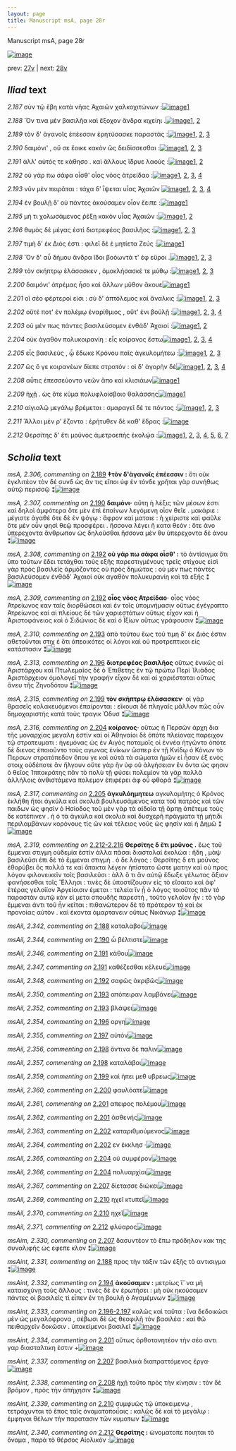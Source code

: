 ```yaml
---
layout: page
title: Manuscript msA, page 28r
---
```


Manuscript msA, page 28r

[![image](http://www.homermultitext.org/iipsrv?OBJ=IIP,1.0&FIF=/project/homer/pyramidal/deepzoom/hmt/vaimg/2017a/VA028RN_0029.tif&WID=100&CVT=JPEG)](http://www.homermultitext.org/ict2/?urn=urn:cite2:hmt:vaimg.2017a:VA028RN_0029)

prev:  [27v](../27v/) | next:  [28v](../28v/)

## *Iliad* text

*2.187* <a id="2.187"/> σὺν τῷ ἔβη κατὰ νῆας Ἀχαιῶν χαλκοχιτώνων :[![image](http://www.homermultitext.org/iipsrv?OBJ=IIP,1.0&FIF=/project/homer/pyramidal/deepzoom/hmt/vaimg/2017a/VA028RN_0029.tif&RGN=0.157,0.2036,0.38,0.0278&WID=1000&CVT=JPEG)](http://www.homermultitext.org/ict2/?urn=urn:cite2:hmt:vaimg.2017a:VA028RN_0029@0.157,0.2036,0.38,0.0278)[1](#msAim_2.326)

*2.188* <a id="2.188"/> Ὅν τινα μὲν βασιλῆα καὶ ἔξοχον ἄνδρα κιχείηι .[![image](http://www.homermultitext.org/iipsrv?OBJ=IIP,1.0&FIF=/project/homer/pyramidal/deepzoom/hmt/vaimg/2017a/VA028RN_0029.tif&RGN=0.157,0.2209,0.38,0.0278&WID=1000&CVT=JPEG)](http://www.homermultitext.org/ict2/?urn=urn:cite2:hmt:vaimg.2017a:VA028RN_0029@0.157,0.2209,0.38,0.0278)[1](#msAil_2.342), [2](#msAint_2.331)

*2.189* <a id="2.189"/> τὸν δ' ἀγανοῖς ἐπέεσσιν ἐρητύσασκε παραστάς :[![image](http://www.homermultitext.org/iipsrv?OBJ=IIP,1.0&FIF=/project/homer/pyramidal/deepzoom/hmt/vaimg/2017a/VA028RN_0029.tif&RGN=0.157,0.2389,0.38,0.0278&WID=1000&CVT=JPEG)](http://www.homermultitext.org/ict2/?urn=urn:cite2:hmt:vaimg.2017a:VA028RN_0029@0.157,0.2389,0.38,0.0278)[1](#msA_2.306), [2](#msAim_2.327), [3](#msAil_2.343)

*2.190* <a id="2.190"/> δαιμόνι' , οὔ σε ἔοικε κακὸν ὣς δειδίσσεσθαι :[![image](http://www.homermultitext.org/iipsrv?OBJ=IIP,1.0&FIF=/project/homer/pyramidal/deepzoom/hmt/vaimg/2017a/VA028RN_0029.tif&RGN=0.157,0.2577,0.38,0.0278&WID=1000&CVT=JPEG)](http://www.homermultitext.org/ict2/?urn=urn:cite2:hmt:vaimg.2017a:VA028RN_0029@0.157,0.2577,0.38,0.0278)[1](#msAil_2.344), [2](#msA_2.307), [3](#msAil_2.345)

*2.191* <a id="2.191"/> ἀλλ' αὐτός τε κάθησο . καὶ ἄλλους ἵ̈δρυε λαούς :[![image](http://www.homermultitext.org/iipsrv?OBJ=IIP,1.0&FIF=/project/homer/pyramidal/deepzoom/hmt/vaimg/2017a/VA028RN_0029.tif&RGN=0.156,0.2765,0.38,0.0278&WID=1000&CVT=JPEG)](http://www.homermultitext.org/ict2/?urn=urn:cite2:hmt:vaimg.2017a:VA028RN_0029@0.156,0.2765,0.38,0.0278)[1](#msAil_2.346), [2](#msAil_2.347)

*2.192* <a id="2.192"/> οὐ γάρ πω σάφα οἶσθ' οἷος νόος ἀτρείδαο :[![image](http://www.homermultitext.org/iipsrv?OBJ=IIP,1.0&FIF=/project/homer/pyramidal/deepzoom/hmt/vaimg/2017a/VA028RN_0029.tif&RGN=0.156,0.2953,0.38,0.0278&WID=1000&CVT=JPEG)](http://www.homermultitext.org/ict2/?urn=urn:cite2:hmt:vaimg.2017a:VA028RN_0029@0.156,0.2953,0.38,0.0278)[1](#msAil_2.348), [2](#msA_2.308), [3](#msAil_2.349), [4](#msA_2.309)

*2.193* <a id="2.193"/> νῦν μὲν πειρᾶται : τάχα δ' ΐψεται υἷας Ἀχαιῶν 				[![image](http://www.homermultitext.org/iipsrv?OBJ=IIP,1.0&FIF=/project/homer/pyramidal/deepzoom/hmt/vaimg/2017a/VA028RN_0029.tif&RGN=0.157,0.3148,0.38,0.0278&WID=1000&CVT=JPEG)](http://www.homermultitext.org/ict2/?urn=urn:cite2:hmt:vaimg.2017a:VA028RN_0029@0.157,0.3148,0.38,0.0278)[1](#msAil_2.352), [2](#msAil_2.350), [3](#msAil_2.351), [4](#msA_2.310)

*2.194* <a id="2.194"/> ἐν βουλῇ δ' οὐ πάντες ἀκούσαμεν οἷον ἔειπε :[![image](http://www.homermultitext.org/iipsrv?OBJ=IIP,1.0&FIF=/project/homer/pyramidal/deepzoom/hmt/vaimg/2017a/VA028RN_0029.tif&RGN=0.157,0.3351,0.38,0.0278&WID=1000&CVT=JPEG)](http://www.homermultitext.org/ict2/?urn=urn:cite2:hmt:vaimg.2017a:VA028RN_0029@0.157,0.3351,0.38,0.0278)[1](#msAint_2.332)

*2.195* <a id="2.195"/> μή τι χολωσάμενος ῥέξῃ κακὸν υἷας Ἀχαιῶν :[![image](http://www.homermultitext.org/iipsrv?OBJ=IIP,1.0&FIF=/project/homer/pyramidal/deepzoom/hmt/vaimg/2017a/VA028RN_0029.tif&RGN=0.161,0.3554,0.38,0.0278&WID=1000&CVT=JPEG)](http://www.homermultitext.org/ict2/?urn=urn:cite2:hmt:vaimg.2017a:VA028RN_0029@0.161,0.3554,0.38,0.0278)[1](#msA_2.311), [2](#msAil_2.353)

*2.196* <a id="2.196"/> θυμὸς δὲ μέγας ἐστὶ διοτρεφέος βασιλῆος :[![image](http://www.homermultitext.org/iipsrv?OBJ=IIP,1.0&FIF=/project/homer/pyramidal/deepzoom/hmt/vaimg/2017a/VA028RN_0029.tif&RGN=0.159,0.3711,0.38,0.0278&WID=1000&CVT=JPEG)](http://www.homermultitext.org/ict2/?urn=urn:cite2:hmt:vaimg.2017a:VA028RN_0029@0.159,0.3711,0.38,0.0278)[1](#msAil_2.354), [2](#msA_2.313), [3](#msA_2.312)

*2.197* <a id="2.197"/> τιμὴ δ' ἐκ Διός ἐστι : 					φιλεῖ δέ ἑ μητίετα Ζεύς :[![image](http://www.homermultitext.org/iipsrv?OBJ=IIP,1.0&FIF=/project/homer/pyramidal/deepzoom/hmt/vaimg/2017a/VA028RN_0029.tif&RGN=0.152,0.3914,0.38,0.0278&WID=1000&CVT=JPEG)](http://www.homermultitext.org/ict2/?urn=urn:cite2:hmt:vaimg.2017a:VA028RN_0029@0.152,0.3914,0.38,0.0278)[1](#msAil_2.355)

*2.198* <a id="2.198"/> Ὃν δ' αὖ δήμου ἄνδρα ἴ̈δοι βοόωντά τ' ἐφ εὕροι .[![image](http://www.homermultitext.org/iipsrv?OBJ=IIP,1.0&FIF=/project/homer/pyramidal/deepzoom/hmt/vaimg/2017a/VA028RN_0029.tif&RGN=0.153,0.4087,0.38,0.0278&WID=1000&CVT=JPEG)](http://www.homermultitext.org/ict2/?urn=urn:cite2:hmt:vaimg.2017a:VA028RN_0029@0.153,0.4087,0.38,0.0278)[1](#msAim_2.328), [2](#msAil_2.357), [3](#msAil_2.356)

*2.199* <a id="2.199"/> τὸν σκήπτρῳ ἐλάσασκεν , ὁμοκλήσασκέ τε μύθῳ :[![image](http://www.homermultitext.org/iipsrv?OBJ=IIP,1.0&FIF=/project/homer/pyramidal/deepzoom/hmt/vaimg/2017a/VA028RN_0029.tif&RGN=0.162,0.429,0.38,0.0278&WID=1000&CVT=JPEG)](http://www.homermultitext.org/ict2/?urn=urn:cite2:hmt:vaimg.2017a:VA028RN_0029@0.162,0.429,0.38,0.0278)[1](#msAil_2.359), [2](#msAil_2.358), [3](#msA_2.315)

*2.200* <a id="2.200"/> δαιμόνι' ἀτρέμας ἧσο καὶ ἄλλων μῦθον ἄκουε[![image](http://www.homermultitext.org/iipsrv?OBJ=IIP,1.0&FIF=/project/homer/pyramidal/deepzoom/hmt/vaimg/2017a/VA028RN_0029.tif&RGN=0.162,0.4478,0.38,0.0278&WID=1000&CVT=JPEG)](http://www.homermultitext.org/ict2/?urn=urn:cite2:hmt:vaimg.2017a:VA028RN_0029@0.162,0.4478,0.38,0.0278)[1](#msAil_2.360)

*2.201* <a id="2.201"/> οἳ σέο φέρτεροί εἰσι : σὺ δ' ἀπτόλεμος καὶ ἄναλκις :[![image](http://www.homermultitext.org/iipsrv?OBJ=IIP,1.0&FIF=/project/homer/pyramidal/deepzoom/hmt/vaimg/2017a/VA028RN_0029.tif&RGN=0.162,0.4666,0.38,0.0278&WID=1000&CVT=JPEG)](http://www.homermultitext.org/ict2/?urn=urn:cite2:hmt:vaimg.2017a:VA028RN_0029@0.162,0.4666,0.38,0.0278)[1](#msAil_2.362), [2](#msAint_2.334), [3](#msAil_2.361)

*2.202* <a id="2.202"/> οὔτέ ποτ' ἐν πολέμῳ ἐναρίθμιος , οὔτ' ἐνι βούλῇ :[![image](http://www.homermultitext.org/iipsrv?OBJ=IIP,1.0&FIF=/project/homer/pyramidal/deepzoom/hmt/vaimg/2017a/VA028RN_0029.tif&RGN=0.162,0.4853,0.38,0.0278&WID=1000&CVT=JPEG)](http://www.homermultitext.org/ict2/?urn=urn:cite2:hmt:vaimg.2017a:VA028RN_0029@0.162,0.4853,0.38,0.0278)[1](#msAil_2.363), [2](#msAil_2.364), [3](#msAil_1.621), [4](#msAil_1.620)

*2.203* <a id="2.203"/> οὐ μέν πως πάντες βασιλεύσομεν ἐνθάδ' Ἀχαιοί :[![image](http://www.homermultitext.org/iipsrv?OBJ=IIP,1.0&FIF=/project/homer/pyramidal/deepzoom/hmt/vaimg/2017a/VA028RN_0029.tif&RGN=0.162,0.5034,0.38,0.0278&WID=1000&CVT=JPEG)](http://www.homermultitext.org/ict2/?urn=urn:cite2:hmt:vaimg.2017a:VA028RN_0029@0.162,0.5034,0.38,0.0278)[1](#msAim_2.329), [2](#msAint_2.335)

*2.204* <a id="2.204"/> οὐκ ἀγαθὸν πολυκοιρανίη : εἷς κοίρανος ἔστω[![image](http://www.homermultitext.org/iipsrv?OBJ=IIP,1.0&FIF=/project/homer/pyramidal/deepzoom/hmt/vaimg/2017a/VA028RN_0029.tif&RGN=0.162,0.5252,0.38,0.0278&WID=1000&CVT=JPEG)](http://www.homermultitext.org/ict2/?urn=urn:cite2:hmt:vaimg.2017a:VA028RN_0029@0.162,0.5252,0.38,0.0278)[1](#msAil_2.366), [2](#msAil_2.365), [3](#msA_2.316), [4](#msA_2.314)

*2.205* <a id="2.205"/> εἷς βασιλεὺς , ᾧ ἔδωκε Κρόνου παῖς ἀγκυλομήτεω :[![image](http://www.homermultitext.org/iipsrv?OBJ=IIP,1.0&FIF=/project/homer/pyramidal/deepzoom/hmt/vaimg/2017a/VA028RN_0029.tif&RGN=0.172,0.5455,0.38,0.0278&WID=1000&CVT=JPEG)](http://www.homermultitext.org/ict2/?urn=urn:cite2:hmt:vaimg.2017a:VA028RN_0029@0.172,0.5455,0.38,0.0278)[1](#msAint_2.336), [2](#msA_2.317), [3](#msA_2.324)

*2.207* <a id="2.207"/> ὣς ὅ γε κοιρανέων δίεπε στρατόν : οἱ δ' ἀγορὴν δὲ[![image](http://www.homermultitext.org/iipsrv?OBJ=IIP,1.0&FIF=/project/homer/pyramidal/deepzoom/hmt/vaimg/2017a/VA028RN_0029.tif&RGN=0.162,0.5635,0.38,0.0278&WID=1000&CVT=JPEG)](http://www.homermultitext.org/ict2/?urn=urn:cite2:hmt:vaimg.2017a:VA028RN_0029@0.162,0.5635,0.38,0.0278)[1](#msAil_2.367), [2](#msAim_2.330), [3](#msAint_2.337), [4](#msA_2.325)

*2.208* <a id="2.208"/> αὖτις ἐπεσσεύοντο νεῶν ἄπο καὶ κλισιάων[![image](http://www.homermultitext.org/iipsrv?OBJ=IIP,1.0&FIF=/project/homer/pyramidal/deepzoom/hmt/vaimg/2017a/VA028RN_0029.tif&RGN=0.156,0.583,0.38,0.0278&WID=1000&CVT=JPEG)](http://www.homermultitext.org/ict2/?urn=urn:cite2:hmt:vaimg.2017a:VA028RN_0029@0.156,0.583,0.38,0.0278)[1](#msAint_2.338)

*2.209* <a id="2.209"/> ἠχῇ . ὡς ὅτε κῦμα πολυφλοίσβοιο θαλάσσης[![image](http://www.homermultitext.org/iipsrv?OBJ=IIP,1.0&FIF=/project/homer/pyramidal/deepzoom/hmt/vaimg/2017a/VA028RN_0029.tif&RGN=0.162,0.6026,0.38,0.0278&WID=1000&CVT=JPEG)](http://www.homermultitext.org/ict2/?urn=urn:cite2:hmt:vaimg.2017a:VA028RN_0029@0.162,0.6026,0.38,0.0278)[1](#msAil_2.368)

*2.210* <a id="2.210"/> αἰγιαλῷ μεγάλῳ βρέμεται : σμαραγεῖ δέ τε πόντος :[![image](http://www.homermultitext.org/iipsrv?OBJ=IIP,1.0&FIF=/project/homer/pyramidal/deepzoom/hmt/vaimg/2017a/VA028RN_0029.tif&RGN=0.167,0.6213,0.38,0.0278&WID=1000&CVT=JPEG)](http://www.homermultitext.org/ict2/?urn=urn:cite2:hmt:vaimg.2017a:VA028RN_0029@0.167,0.6213,0.38,0.0278)[1](#msAint_2.339), [2](#msAil_2.369), [3](#msAil_2.370)

*2.211* <a id="2.211"/> Ἄλλοι μέν ρ' ἕζοντο : ἐρήτυθεν δὲ καθ' ἕδρας :[![image](http://www.homermultitext.org/iipsrv?OBJ=IIP,1.0&FIF=/project/homer/pyramidal/deepzoom/hmt/vaimg/2017a/VA028RN_0029.tif&RGN=0.162,0.6394,0.38,0.0278&WID=1000&CVT=JPEG)](http://www.homermultitext.org/ict2/?urn=urn:cite2:hmt:vaimg.2017a:VA028RN_0029@0.162,0.6394,0.38,0.0278)

*2.212* <a id="2.212"/> Θερσίτης δ' ἔτι μοῦνος 					ἀμετροεπὴς ἐκολῴα :[![image](http://www.homermultitext.org/iipsrv?OBJ=IIP,1.0&FIF=/project/homer/pyramidal/deepzoom/hmt/vaimg/2017a/VA028RN_0029.tif&RGN=0.158,0.6589,0.38,0.0278&WID=1000&CVT=JPEG)](http://www.homermultitext.org/ict2/?urn=urn:cite2:hmt:vaimg.2017a:VA028RN_0029@0.158,0.6589,0.38,0.0278)[1](#msA_2.322), [2](#msA_2.321), [3](#msAil_2.372), [4](#msA_2.320), [5](#msAint_2.340), [6](#msAil_2.371), [7](#msA_2.323)

## *Scholia* text

*msA, 2.306, commenting on* [2.189](#2.189)  <a id="msA_2.306"/> **‡τὸν δ'ὰγανοῖς ἐπέεσσιν :** ὅτι οὐκ ἐγκλιτέον τὸν δέ συνδ ὡς ἄν τις εἴποι ὑφ ἑν τόνδε χρῆται γὰρ συνήθως αὐτῷ περισσῷ ⁑[![image](http://www.homermultitext.org/iipsrv?OBJ=IIP,1.0&FIF=/project/homer/pyramidal/deepzoom/hmt/vaimg/2017a/VA028RN_0029.tif&RGN=0.1625,0.0976,0.4671,0.019&WID=1000&CVT=JPEG)](http://www.homermultitext.org/ict2/?urn=urn:cite2:hmt:vaimg.2017a:VA028RN_0029@0.1625,0.0976,0.4671,0.019)

*msA, 2.307, commenting on* [2.190](#2.190)  <a id="msA_2.307"/> **δαιμόνι·** αὕτη ἡ λέξις τῶν μέσων ἐστι καὶ δηλοὶ ἀμφότερα ὅτε μὲν ἐπὶ ἐπαίνων λεγόμενη οἷον θεῖε . μακάριε : μέγιστε ἀγαθέ ὅτε δὲ ἐν ψόγῳ : ἄφρον καὶ ματαιε : ἠ χείριστε καὶ φαῦλε ὅτε μὲν οὖν φησὶ θεῷ προσφέρει . ἥσσονα λέγει ἢ κατα θεόν : ὅτε ἀνο ὑπερεχοντα ἄνθρωπον ὡς δηλοῦσθαι ἥσσονα μὲν θυ ὑπερεχοντα δὲ ἀνου ⁑[![image](http://www.homermultitext.org/iipsrv?OBJ=IIP,1.0&FIF=/project/homer/pyramidal/deepzoom/hmt/vaimg/2017a/VA028RN_0029.tif&RGN=0.1773,0.0989,0.6043,0.0455&WID=1000&CVT=JPEG)](http://www.homermultitext.org/ict2/?urn=urn:cite2:hmt:vaimg.2017a:VA028RN_0029@0.1773,0.0989,0.6043,0.0455)

*msA, 2.308, commenting on* [2.192](#2.192)  <a id="msA_2.308"/> **οὐ γάρ πω σάφα οἶσθ' :** τὸ ἀντίσιγμα ὅτι ὑπο τοῦτων ἔδει τετάχθαι τοὺς εξῆς παρεστιγμένους τρεῖς στίχους εἰσὶ γὰρ πρὸς βασιλεῖς ἀρμόζοντες οὐ πρὸς δημώτας : οὐ μέν πως πάντες βασιλεύσομεν ἐνθάδ' Ἀχαιοί οὐκ αγαθὸν πολυκυρανίη καὶ τὰ εξῆς ⁑[![image](http://www.homermultitext.org/iipsrv?OBJ=IIP,1.0&FIF=/project/homer/pyramidal/deepzoom/hmt/vaimg/2017a/VA028RN_0029.tif&RGN=0.1529,0.1349,0.6213,0.0344&WID=1000&CVT=JPEG)](http://www.homermultitext.org/ict2/?urn=urn:cite2:hmt:vaimg.2017a:VA028RN_0029@0.1529,0.1349,0.6213,0.0344)

*msA, 2.309, commenting on* [2.192](#2.192)  <a id="msA_2.309"/> **οἷος νόος Ατρείδαο·** οἷος νόος Ἀτρείωνος καν ταῖς διορθώσεσι καὶ ἐν τοῖς ὑπομνήμασιν οὕτως ἐγέγραπτο Ἀτρείωνος καὶ αἱ πλείους δὲ τῶν χαριεστάτων οὕτως εἶχον καὶ ἡ Ἀριστοφάνειος καὶ ὁ Σιδώνιος δὲ καὶ ὁ Ϊξίων οὕτως γράφουσιν ⁑[![image](http://www.homermultitext.org/iipsrv?OBJ=IIP,1.0&FIF=/project/homer/pyramidal/deepzoom/hmt/vaimg/2017a/VA028RN_0029.tif&RGN=0.1696,0.1508,0.5996,0.0388&WID=1000&CVT=JPEG)](http://www.homermultitext.org/ict2/?urn=urn:cite2:hmt:vaimg.2017a:VA028RN_0029@0.1696,0.1508,0.5996,0.0388)

*msA, 2.310, commenting on* [2.193](#2.193)  <a id="msA_2.310"/> ἀπὸ τούτου ἕως τοῦ τιμη δ' ἐκ Διὸς ἐστιν αθετοῦνται στιχ έ ὅτι ἀπεοικότες οἱ λόγοι καὶ οὐ προτρεπτικοι εἰς κατάστασιν ⁑[![image](http://www.homermultitext.org/iipsrv?OBJ=IIP,1.0&FIF=/project/homer/pyramidal/deepzoom/hmt/vaimg/2017a/VA028RN_0029.tif&RGN=0.4267,0.1743,0.3504,0.0347&WID=1000&CVT=JPEG)](http://www.homermultitext.org/ict2/?urn=urn:cite2:hmt:vaimg.2017a:VA028RN_0029@0.4267,0.1743,0.3504,0.0347)

*msA, 2.313, commenting on* [2.196](#2.196)  <a id="msA_2.313"/> **διοτρεφέος βασιλῆος** οὕτως ἑνικῶς αἱ Ἀριστάρχου καὶ Πτωλεμαῖος δὲ ὁ Ἐπιθετης ἐν τῷ πρώτω Περὶ Ἰλιάδος Ἀριστάρχειον ὁμολογεῖ τὴν γραφήν εἶχον δὲ καὶ αἱ χαριέσταται οὕτως ἄνευ τῆς Ζηνοδότου ⁑[![image](http://www.homermultitext.org/iipsrv?OBJ=IIP,1.0&FIF=/project/homer/pyramidal/deepzoom/hmt/vaimg/2017a/VA028RN_0029.tif&RGN=0.56,0.2534,0.2146,0.0591&WID=1000&CVT=JPEG)](http://www.homermultitext.org/ict2/?urn=urn:cite2:hmt:vaimg.2017a:VA028RN_0029@0.56,0.2534,0.2146,0.0591)

*msA, 2.315, commenting on* [2.199](#2.199)  <a id="msA_2.315"/> **τὸν σκήπτρῳ ἐλάσασκεν·** οἱ γὰρ θρασεῖς κολακευόμενοι ἐπαίρονται : εἴκουσι δὲ πληγαῖς μᾶλλον πῶς οὖν δημοχαριστής κατὰ τοὺς τραγικ Ὀδυσ ⁑[![image](http://www.homermultitext.org/iipsrv?OBJ=IIP,1.0&FIF=/project/homer/pyramidal/deepzoom/hmt/vaimg/2017a/VA028RN_0029.tif&RGN=0.5638,0.3467,0.2054,0.0394&WID=1000&CVT=JPEG)](http://www.homermultitext.org/ict2/?urn=urn:cite2:hmt:vaimg.2017a:VA028RN_0029@0.5638,0.3467,0.2054,0.0394)

*msA, 2.316, commenting on* [2.204](#2.204)  <a id="msA_2.316"/> **κοίρανος·** οὕτως ἡ Περσῶν ἀρχη δια τῆς μοναρχίας μεγαλη ἐστίν καὶ οἱ Ἀθηναίοι δὲ ὁπότε πλείονας παρειχον τῷ στρατευματι : ἡγεμόνας ὡς ἐν Αιγὸς ποταμοῖς οἱ ἐννέα ἡτγῶντο ὁπότε δὲ διενος ἐποιοῦντο τοὺς αγωνας ἐνίκων ὥσπερ ἐν τῇ Κνίδῳ ὁ Κόνων τὸ Περσων στρατόπεδον ὅπου γε καὶ αὐτὰ τὰ σώματα ἡμῶν εἰ ἦσαν ἑξ ενὸς στοιχ οὐδέποτε ἂν ἤλγουν οὔτε γὰρ ἢν ὑφ οῦ ἀλγήσειαν ἓν ὄντα ὡς φησιν ὁ θεῖος Ἱπποκράτης πᾶν τὸ πολὺ τῇ φύσει πολεμὶον τὰ γὰρ πολλὰ ἀλλήλοις ἀνθιστάμενα πολεμον ἐπιφέρει ἀφ οὗ φθορά ⁑[![image](http://www.homermultitext.org/iipsrv?OBJ=IIP,1.0&FIF=/project/homer/pyramidal/deepzoom/hmt/vaimg/2017a/VA028RN_0029.tif&RGN=0.5542,0.3676,0.2271,0.1298&WID=1000&CVT=JPEG)](http://www.homermultitext.org/ict2/?urn=urn:cite2:hmt:vaimg.2017a:VA028RN_0029@0.5542,0.3676,0.2271,0.1298)

*msA, 2.317, commenting on* [2.205](#2.205)  <a id="msA_2.317"/> **ἀγκυλόημητεω** αγκυλομήτης ὁ Κρόνος ἐκλήθη ἤτοι ἀγκύλα καὶ σκολιᾶ βουλευσάμενος κατα τοῦ πατρὸς καὶ τῶν παιδων ὡς φησὶν ὁ Ησίοδος τοῦ μὲν γὰρ τὰ αἰδοῖα τῇ ἅρπῃ ἀπέτεμε τοὺς δε κατέπινεν . ἠ ὁ τὰ ἀγκύλα καὶ σκολιὰ καὶ δυσχερῆ πράγματα τῇ μήτιδι περιλαμβάνων κορόνους τίς ὢν καὶ τέλειος νοῦς ὡς φησὶν καὶ ἡ Δημῶ ⁑[![image](http://www.homermultitext.org/iipsrv?OBJ=IIP,1.0&FIF=/project/homer/pyramidal/deepzoom/hmt/vaimg/2017a/VA028RN_0029.tif&RGN=0.5517,0.4828,0.2363,0.086&WID=1000&CVT=JPEG)](http://www.homermultitext.org/ict2/?urn=urn:cite2:hmt:vaimg.2017a:VA028RN_0029@0.5517,0.4828,0.2363,0.086)

*msA, 2.319, commenting on* [2.212-2.216](#2.212-2.216)  <a id="msA_2.319"/> **Θερσίτης δ ἕτι μοῦνος .** ἕως τοῦ ἔμμεναι στιγμη οὐδεμία ἐστίν ἀλλα πᾶσαι διαστολαί ἐκολώα : ἤδη , μὰψ βασιλεῦσι ἐπι δὲ τὸ ἔμμεναι στιγμή . ὁ δε λόγος : Θερσίτης δ ετι μοῦνος ἐθορύβει ὃς πολλά τε καὶ ἄτακτα λέγειν ἡπίστατο ὥστε ματην καὶ οὐ προς λόγον φιλονεικεῖν τοῖς βασιλεῦσι : ἀλλ ὅ τι ἂν αὐτῷ ἔδωξε γέλωτος ἄξιον φανήσεσθαι τοῖς Ἕλλησι : τινὲς δὲ ὑποστίζουσιν εἰς τὸ εἴσαιτο καὶ ἀφ' ἑτέρας γελοίϊον Ἀργείοισιν έμεται : τελεία ἵν ᾖ ὁ λόγος τοιοῦτος πᾶν τὸ παραστὰν αυτῷ κὰν εἰ μετα σπουδῆς παρεστή , τοῦτο γελοῖον ἦν : τὸ γὰρ ἔμμεναι ἀντι τοῦ ἦν κεῖται : πιθανώτερον δὲ τὸ πρότερον τὸ καὶ ἐκ προνοίας αὐτὸν . καὶ ἑκοντα ἁμαρτανειν οὕτως Νικάνωρ ⁑[![image](http://www.homermultitext.org/iipsrv?OBJ=IIP,1.0&FIF=/project/homer/pyramidal/deepzoom/hmt/vaimg/2017a/VA028RN_0029.tif&RGN=0.1621,0.6787,0.6196,0.0742&WID=1000&CVT=JPEG)](http://www.homermultitext.org/ict2/?urn=urn:cite2:hmt:vaimg.2017a:VA028RN_0029@0.1621,0.6787,0.6196,0.0742)

*msAil, 2.342, commenting on* [2.188](#2.188)  <a id="msAil_2.342"/> καταλαβοι[![image](http://www.homermultitext.org/iipsrv?OBJ=IIP,1.0&FIF=/project/homer/pyramidal/deepzoom/hmt/vaimg/2017a/VA028RN_0029.tif&RGN=0.4813,0.2218,0.0367,0.0103&WID=1000&CVT=JPEG)](http://www.homermultitext.org/ict2/?urn=urn:cite2:hmt:vaimg.2017a:VA028RN_0029@0.4813,0.2218,0.0367,0.0103)

*msAil, 2.344, commenting on* [2.190](#2.190)  <a id="msAil_2.344"/> ὦ βέλτιστε[![image](http://www.homermultitext.org/iipsrv?OBJ=IIP,1.0&FIF=/project/homer/pyramidal/deepzoom/hmt/vaimg/2017a/VA028RN_0029.tif&RGN=0.1983,0.2584,0.0571,0.011&WID=1000&CVT=JPEG)](http://www.homermultitext.org/ict2/?urn=urn:cite2:hmt:vaimg.2017a:VA028RN_0029@0.1983,0.2584,0.0571,0.011)

*msAil, 2.346, commenting on* [2.191](#2.191)  <a id="msAil_2.346"/> κάθου[![image](http://www.homermultitext.org/iipsrv?OBJ=IIP,1.0&FIF=/project/homer/pyramidal/deepzoom/hmt/vaimg/2017a/VA028RN_0029.tif&RGN=0.2883,0.2772,0.0388,0.011&WID=1000&CVT=JPEG)](http://www.homermultitext.org/ict2/?urn=urn:cite2:hmt:vaimg.2017a:VA028RN_0029@0.2883,0.2772,0.0388,0.011)

*msAil, 2.347, commenting on* [2.191](#2.191)  <a id="msAil_2.347"/> καθέζεσθαι κέλευε[![image](http://www.homermultitext.org/iipsrv?OBJ=IIP,1.0&FIF=/project/homer/pyramidal/deepzoom/hmt/vaimg/2017a/VA028RN_0029.tif&RGN=0.4229,0.2769,0.0733,0.0116&WID=1000&CVT=JPEG)](http://www.homermultitext.org/ict2/?urn=urn:cite2:hmt:vaimg.2017a:VA028RN_0029@0.4229,0.2769,0.0733,0.0116)

*msAil, 2.348, commenting on* [2.192](#2.192)  <a id="msAil_2.348"/> σαφῶς ἀκριβῶς[![image](http://www.homermultitext.org/iipsrv?OBJ=IIP,1.0&FIF=/project/homer/pyramidal/deepzoom/hmt/vaimg/2017a/VA028RN_0029.tif&RGN=0.2371,0.2957,0.0596,0.0097&WID=1000&CVT=JPEG)](http://www.homermultitext.org/ict2/?urn=urn:cite2:hmt:vaimg.2017a:VA028RN_0029@0.2371,0.2957,0.0596,0.0097)

*msAil, 2.350, commenting on* [2.193](#2.193)  <a id="msAil_2.350"/> απόπειραν λαμβάνει[![image](http://www.homermultitext.org/iipsrv?OBJ=IIP,1.0&FIF=/project/homer/pyramidal/deepzoom/hmt/vaimg/2017a/VA028RN_0029.tif&RGN=0.2358,0.3132,0.0896,0.0131&WID=1000&CVT=JPEG)](http://www.homermultitext.org/ict2/?urn=urn:cite2:hmt:vaimg.2017a:VA028RN_0029@0.2358,0.3132,0.0896,0.0131)

*msAil, 2.352, commenting on* [2.193](#2.193)  <a id="msAil_2.352"/> βλάψει[![image](http://www.homermultitext.org/iipsrv?OBJ=IIP,1.0&FIF=/project/homer/pyramidal/deepzoom/hmt/vaimg/2017a/VA028RN_0029.tif&RGN=0.4038,0.3148,0.0367,0.0131&WID=1000&CVT=JPEG)](http://www.homermultitext.org/ict2/?urn=urn:cite2:hmt:vaimg.2017a:VA028RN_0029@0.4038,0.3148,0.0367,0.0131)

*msAil, 2.354, commenting on* [2.196](#2.196)  <a id="msAil_2.354"/> οργη[![image](http://www.homermultitext.org/iipsrv?OBJ=IIP,1.0&FIF=/project/homer/pyramidal/deepzoom/hmt/vaimg/2017a/VA028RN_0029.tif&RGN=0.1721,0.3733,0.0433,0.0088&WID=1000&CVT=JPEG)](http://www.homermultitext.org/ict2/?urn=urn:cite2:hmt:vaimg.2017a:VA028RN_0029@0.1721,0.3733,0.0433,0.0088)

*msAil, 2.355, commenting on* [2.197](#2.197)  <a id="msAil_2.355"/> αὐτὸν[![image](http://www.homermultitext.org/iipsrv?OBJ=IIP,1.0&FIF=/project/homer/pyramidal/deepzoom/hmt/vaimg/2017a/VA028RN_0029.tif&RGN=0.3746,0.3902,0.0408,0.0138&WID=1000&CVT=JPEG)](http://www.homermultitext.org/ict2/?urn=urn:cite2:hmt:vaimg.2017a:VA028RN_0029@0.3746,0.3902,0.0408,0.0138)

*msAil, 2.356, commenting on* [2.198](#2.198)  <a id="msAil_2.356"/> ὄντινα δε παλιν[![image](http://www.homermultitext.org/iipsrv?OBJ=IIP,1.0&FIF=/project/homer/pyramidal/deepzoom/hmt/vaimg/2017a/VA028RN_0029.tif&RGN=0.1967,0.4089,0.0617,0.0091&WID=1000&CVT=JPEG)](http://www.homermultitext.org/ict2/?urn=urn:cite2:hmt:vaimg.2017a:VA028RN_0029@0.1967,0.4089,0.0617,0.0091)

*msAil, 2.357, commenting on* [2.198](#2.198)  <a id="msAil_2.357"/> καταλάβοι[![image](http://www.homermultitext.org/iipsrv?OBJ=IIP,1.0&FIF=/project/homer/pyramidal/deepzoom/hmt/vaimg/2017a/VA028RN_0029.tif&RGN=0.4417,0.408,0.0467,0.0113&WID=1000&CVT=JPEG)](http://www.homermultitext.org/ict2/?urn=urn:cite2:hmt:vaimg.2017a:VA028RN_0029@0.4417,0.408,0.0467,0.0113)

*msAil, 2.359, commenting on* [2.199](#2.199)  <a id="msAil_2.359"/> καὶ ἡπει μεθ υβρεως[![image](http://www.homermultitext.org/iipsrv?OBJ=IIP,1.0&FIF=/project/homer/pyramidal/deepzoom/hmt/vaimg/2017a/VA028RN_0029.tif&RGN=0.3954,0.4283,0.0779,0.0144&WID=1000&CVT=JPEG)](http://www.homermultitext.org/ict2/?urn=urn:cite2:hmt:vaimg.2017a:VA028RN_0029@0.3954,0.4283,0.0779,0.0144)

*msAil, 2.360, commenting on* [2.200](#2.200)  <a id="msAil_2.360"/> φαυλόατε[![image](http://www.homermultitext.org/iipsrv?OBJ=IIP,1.0&FIF=/project/homer/pyramidal/deepzoom/hmt/vaimg/2017a/VA028RN_0029.tif&RGN=0.1846,0.4471,0.0558,0.0135&WID=1000&CVT=JPEG)](http://www.homermultitext.org/ict2/?urn=urn:cite2:hmt:vaimg.2017a:VA028RN_0029@0.1846,0.4471,0.0558,0.0135)

*msAil, 2.361, commenting on* [2.201](#2.201)  <a id="msAil_2.361"/> απειρος πολέμου[![image](http://www.homermultitext.org/iipsrv?OBJ=IIP,1.0&FIF=/project/homer/pyramidal/deepzoom/hmt/vaimg/2017a/VA028RN_0029.tif&RGN=0.3733,0.4671,0.0629,0.0131&WID=1000&CVT=JPEG)](http://www.homermultitext.org/ict2/?urn=urn:cite2:hmt:vaimg.2017a:VA028RN_0029@0.3733,0.4671,0.0629,0.0131)

*msAil, 2.362, commenting on* [2.201](#2.201)  <a id="msAil_2.362"/> ἀσθενής[![image](http://www.homermultitext.org/iipsrv?OBJ=IIP,1.0&FIF=/project/homer/pyramidal/deepzoom/hmt/vaimg/2017a/VA028RN_0029.tif&RGN=0.4704,0.4665,0.045,0.0119&WID=1000&CVT=JPEG)](http://www.homermultitext.org/ict2/?urn=urn:cite2:hmt:vaimg.2017a:VA028RN_0029@0.4704,0.4665,0.045,0.0119)

*msAil, 2.363, commenting on* [2.202](#2.202)  <a id="msAil_2.363"/> καταριθμούμενος[![image](http://www.homermultitext.org/iipsrv?OBJ=IIP,1.0&FIF=/project/homer/pyramidal/deepzoom/hmt/vaimg/2017a/VA028RN_0029.tif&RGN=0.3554,0.4847,0.0758,0.0131&WID=1000&CVT=JPEG)](http://www.homermultitext.org/ict2/?urn=urn:cite2:hmt:vaimg.2017a:VA028RN_0029@0.3554,0.4847,0.0758,0.0131)

*msAil, 2.364, commenting on* [2.202](#2.202)  <a id="msAil_2.364"/> εν ἐκκλησ ·[![image](http://www.homermultitext.org/iipsrv?OBJ=IIP,1.0&FIF=/project/homer/pyramidal/deepzoom/hmt/vaimg/2017a/VA028RN_0029.tif&RGN=0.4758,0.4856,0.0421,0.0141&WID=1000&CVT=JPEG)](http://www.homermultitext.org/ict2/?urn=urn:cite2:hmt:vaimg.2017a:VA028RN_0029@0.4758,0.4856,0.0421,0.0141)

*msAil, 2.365, commenting on* [2.204](#2.204)  <a id="msAil_2.365"/> οὐ συμφέρον[![image](http://www.homermultitext.org/iipsrv?OBJ=IIP,1.0&FIF=/project/homer/pyramidal/deepzoom/hmt/vaimg/2017a/VA028RN_0029.tif&RGN=0.1942,0.5222,0.0471,0.0113&WID=1000&CVT=JPEG)](http://www.homermultitext.org/ict2/?urn=urn:cite2:hmt:vaimg.2017a:VA028RN_0029@0.1942,0.5222,0.0471,0.0113)

*msAil, 2.366, commenting on* [2.204](#2.204)  <a id="msAil_2.366"/> πολυαρχίαι[![image](http://www.homermultitext.org/iipsrv?OBJ=IIP,1.0&FIF=/project/homer/pyramidal/deepzoom/hmt/vaimg/2017a/VA028RN_0029.tif&RGN=0.2954,0.5228,0.0488,0.0135&WID=1000&CVT=JPEG)](http://www.homermultitext.org/ict2/?urn=urn:cite2:hmt:vaimg.2017a:VA028RN_0029@0.2954,0.5228,0.0488,0.0135)

*msAil, 2.367, commenting on* [2.207](#2.207)  <a id="msAil_2.367"/> δίετασσε διώκει[![image](http://www.homermultitext.org/iipsrv?OBJ=IIP,1.0&FIF=/project/homer/pyramidal/deepzoom/hmt/vaimg/2017a/VA028RN_0029.tif&RGN=0.3421,0.561,0.0742,0.0144&WID=1000&CVT=JPEG)](http://www.homermultitext.org/ict2/?urn=urn:cite2:hmt:vaimg.2017a:VA028RN_0029@0.3421,0.561,0.0742,0.0144)

*msAil, 2.369, commenting on* [2.210](#2.210)  <a id="msAil_2.369"/> ηχεῖ κτυπεῖ[![image](http://www.homermultitext.org/iipsrv?OBJ=IIP,1.0&FIF=/project/homer/pyramidal/deepzoom/hmt/vaimg/2017a/VA028RN_0029.tif&RGN=0.3213,0.6183,0.0579,0.0116&WID=1000&CVT=JPEG)](http://www.homermultitext.org/ict2/?urn=urn:cite2:hmt:vaimg.2017a:VA028RN_0029@0.3213,0.6183,0.0579,0.0116)

*msAil, 2.370, commenting on* [2.210](#2.210)  <a id="msAil_2.370"/> ηχεῖ[![image](http://www.homermultitext.org/iipsrv?OBJ=IIP,1.0&FIF=/project/homer/pyramidal/deepzoom/hmt/vaimg/2017a/VA028RN_0029.tif&RGN=0.4221,0.6211,0.0275,0.0094&WID=1000&CVT=JPEG)](http://www.homermultitext.org/ict2/?urn=urn:cite2:hmt:vaimg.2017a:VA028RN_0029@0.4221,0.6211,0.0275,0.0094)

*msAil, 2.371, commenting on* [2.212](#2.212)  <a id="msAil_2.371"/> φλύαρος[![image](http://www.homermultitext.org/iipsrv?OBJ=IIP,1.0&FIF=/project/homer/pyramidal/deepzoom/hmt/vaimg/2017a/VA028RN_0029.tif&RGN=0.3846,0.6549,0.0396,0.0156&WID=1000&CVT=JPEG)](http://www.homermultitext.org/ict2/?urn=urn:cite2:hmt:vaimg.2017a:VA028RN_0029@0.3846,0.6549,0.0396,0.0156)

*msAim, 2.330, commenting on* [2.207](#2.207)  <a id="msAim_2.330"/> δασυντέον τὸ ἔπω πρόδηλον κακ της συναλιφῆς ὡς εφεπε κλον ⁑[![image](http://www.homermultitext.org/iipsrv?OBJ=IIP,1.0&FIF=/project/homer/pyramidal/deepzoom/hmt/vaimg/2017a/VA028RN_0029.tif&RGN=0.5092,0.5698,0.0575,0.0491&WID=1000&CVT=JPEG)](http://www.homermultitext.org/ict2/?urn=urn:cite2:hmt:vaimg.2017a:VA028RN_0029@0.5092,0.5698,0.0575,0.0491)

*msAint, 2.331, commenting on* [2.188](#2.188)  <a id="msAint_2.331"/> προς τὴν τάξιν τῶν ἑξῆς τὸ αντισιγμα ⁑[![image](http://www.homermultitext.org/iipsrv?OBJ=IIP,1.0&FIF=/project/homer/pyramidal/deepzoom/hmt/vaimg/2017a/VA028RN_0029.tif&RGN=0.1013,0.2268,0.0567,0.0319&WID=1000&CVT=JPEG)](http://www.homermultitext.org/ict2/?urn=urn:cite2:hmt:vaimg.2017a:VA028RN_0029@0.1013,0.2268,0.0567,0.0319)

*msAint, 2.332, commenting on* [2.194](#2.194)  <a id="msAint_2.332"/> **ἀκούσαμεν :** μετρίως ἵ¨να μὴ καταισχύνῃ τοὺς ἄλλους : τινὲς δὲ ἐν ἐρωτήσει : μὴ οὐκ ηκούσαμεν πάντες οἱ βασιλεῖς τί εἶπεν ἐν τη βουλῆ ὁ Αγαμέμνων ⁑[![image](http://www.homermultitext.org/iipsrv?OBJ=IIP,1.0&FIF=/project/homer/pyramidal/deepzoom/hmt/vaimg/2017a/VA028RN_0029.tif&RGN=0.0647,0.3377,0.0887,0.0646&WID=1000&CVT=JPEG)](http://www.homermultitext.org/ict2/?urn=urn:cite2:hmt:vaimg.2017a:VA028RN_0029@0.0647,0.3377,0.0887,0.0646)

*msAint, 2.333, commenting on* [2.196-2.197](#2.196-2.197)  <a id="msAint_2.333"/> καλῶς καὶ ταῦτα : ἵνα δεδοικὼσι μὲν ὡς μεγαλόφρονα , σέβωσι δὲ ὡς θεοφιλῆ τὸν βασιλέα : καὶ θῶ πειθαρχεῖν δοκῶσιν . ὑποκείμενοι βασιλεῖ ⁑[![image](http://www.homermultitext.org/iipsrv?OBJ=IIP,1.0&FIF=/project/homer/pyramidal/deepzoom/hmt/vaimg/2017a/VA028RN_0029.tif&RGN=0.0654,0.3996,0.1033,0.0657&WID=1000&CVT=JPEG)](http://www.homermultitext.org/ict2/?urn=urn:cite2:hmt:vaimg.2017a:VA028RN_0029@0.0654,0.3996,0.1033,0.0657)

*msAint, 2.334, commenting on* [2.201](#2.201)  <a id="msAint_2.334"/> οὕτως ὀρθοτονητέον τὴν σέο αντι γαρ διασταλτικη ἐστιν +[![image](http://www.homermultitext.org/iipsrv?OBJ=IIP,1.0&FIF=/project/homer/pyramidal/deepzoom/hmt/vaimg/2017a/VA028RN_0029.tif&RGN=0.0963,0.4678,0.0738,0.0344&WID=1000&CVT=JPEG)](http://www.homermultitext.org/ict2/?urn=urn:cite2:hmt:vaimg.2017a:VA028RN_0029@0.0963,0.4678,0.0738,0.0344)

*msAint, 2.337, commenting on* [2.207](#2.207)  <a id="msAint_2.337"/> βασιλικὰ διαπραττόμενος ἔργα·[![image](http://www.homermultitext.org/iipsrv?OBJ=IIP,1.0&FIF=/project/homer/pyramidal/deepzoom/hmt/vaimg/2017a/VA028RN_0029.tif&RGN=0.0646,0.5713,0.0996,0.0141&WID=1000&CVT=JPEG)](http://www.homermultitext.org/ict2/?urn=urn:cite2:hmt:vaimg.2017a:VA028RN_0029@0.0646,0.5713,0.0996,0.0141)

*msAint, 2.338, commenting on* [2.208](#2.208)  <a id="msAint_2.338"/> ἠχῇ τοῦτο πρὸς τὴν κίνησιν : τὸν δὲ βρόμον , πρὸς τὴν ἀπήχησιν ⁑[![image](http://www.homermultitext.org/iipsrv?OBJ=IIP,1.0&FIF=/project/homer/pyramidal/deepzoom/hmt/vaimg/2017a/VA028RN_0029.tif&RGN=0.0638,0.6017,0.0946,0.0294&WID=1000&CVT=JPEG)](http://www.homermultitext.org/ict2/?urn=urn:cite2:hmt:vaimg.2017a:VA028RN_0029@0.0638,0.6017,0.0946,0.0294)

*msAint, 2.339, commenting on* [2.210](#2.210)  <a id="msAint_2.339"/> συμφυῶς τῷ ὑποκειμενῳ , τετράχυνται τὸ ἔπος ταῖς ὀνοματοποιΐαις : καλῶς δὲ καὶ τὸ μεγάλῳ : ἐμφηναι θέλων τὴν παρατασιν τῶν κυματων ⁑[![image](http://www.homermultitext.org/iipsrv?OBJ=IIP,1.0&FIF=/project/homer/pyramidal/deepzoom/hmt/vaimg/2017a/VA028RN_0029.tif&RGN=0.0658,0.6277,0.0971,0.0497&WID=1000&CVT=JPEG)](http://www.homermultitext.org/ict2/?urn=urn:cite2:hmt:vaimg.2017a:VA028RN_0029@0.0658,0.6277,0.0971,0.0497)

*msAint, 2.340, commenting on* [2.212](#2.212)  <a id="msAint_2.340"/> **Θερσίτης :** ὠνοματοπε ποιηται τὸ ὄνομα , παρὰ τὸ θέρσος Αἰολικόν :[![image](http://www.homermultitext.org/iipsrv?OBJ=IIP,1.0&FIF=/project/homer/pyramidal/deepzoom/hmt/vaimg/2017a/VA028RN_0029.tif&RGN=0.0704,0.6755,0.0929,0.0338&WID=1000&CVT=JPEG)](http://www.homermultitext.org/ict2/?urn=urn:cite2:hmt:vaimg.2017a:VA028RN_0029@0.0704,0.6755,0.0929,0.0338)
